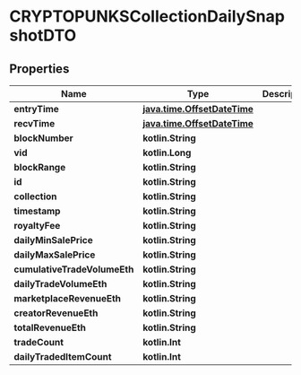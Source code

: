 
# CRYPTOPUNKSCollectionDailySnapshotDTO

## Properties
Name | Type | Description | Notes
------------ | ------------- | ------------- | -------------
**entryTime** | [**java.time.OffsetDateTime**](java.time.OffsetDateTime.md) |  |  [optional]
**recvTime** | [**java.time.OffsetDateTime**](java.time.OffsetDateTime.md) |  |  [optional]
**blockNumber** | **kotlin.String** |  |  [optional]
**vid** | **kotlin.Long** |  |  [optional]
**blockRange** | **kotlin.String** |  |  [optional]
**id** | **kotlin.String** |  |  [optional]
**collection** | **kotlin.String** |  |  [optional]
**timestamp** | **kotlin.String** |  |  [optional]
**royaltyFee** | **kotlin.String** |  |  [optional]
**dailyMinSalePrice** | **kotlin.String** |  |  [optional]
**dailyMaxSalePrice** | **kotlin.String** |  |  [optional]
**cumulativeTradeVolumeEth** | **kotlin.String** |  |  [optional]
**dailyTradeVolumeEth** | **kotlin.String** |  |  [optional]
**marketplaceRevenueEth** | **kotlin.String** |  |  [optional]
**creatorRevenueEth** | **kotlin.String** |  |  [optional]
**totalRevenueEth** | **kotlin.String** |  |  [optional]
**tradeCount** | **kotlin.Int** |  |  [optional]
**dailyTradedItemCount** | **kotlin.Int** |  |  [optional]



